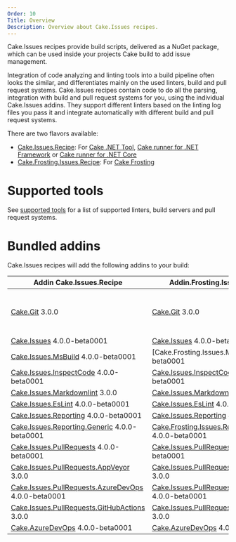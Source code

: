 ```yaml
---
Order: 10
Title: Overview
Description: Overview about Cake.Issues recipes.
---
```

Cake.Issues recipes provide build scripts, delivered as a NuGet package, which can be used inside your projects Cake build to add issue management.

Integration of code analyzing and linting tools into a build pipeline often looks the similar, and differentiates mainly on the used linters, build and pull request systems.
Cake.Issues recipes contain code to do all the parsing, integration with build and pull request systems for you, using the individual Cake.Issues addins.
They support different linters based on the linting log files you pass it and integrate automatically with different build and pull request systems.

There are two flavors available:

* [Cake.Issues.Recipe]: For [Cake .NET Tool], [Cake runner for .NET Framework] or [Cake runner for .NET Core]
* [Cake.Frosting.Issues.Recipe]: For [Cake Frosting]

# Supported tools

See [supported tools] for a list of supported linters, build servers and pull request systems.

# Bundled addins

Cake.Issues recipes will add the following addins to your build:

| Addin Cake.Issues.Recipe                              | Addin.Frosting.Issues.Recipe                            | Remarks |
|-------------------------------------------------------|---------------------------------------------------------|-|
| [Cake.Git] 3.0.0                                      | [Cake.Git] 3.0.0                                        | Only used if `RepositoryInfoProvider` type is set to `RepositoryInfoProviderType.CakeGit`. See [Git repository information configuration] for details. |
| [Cake.Issues] 4.0.0-beta0001                          | [Cake.Issues] 4.0.0-beta0001                            | |
| [Cake.Issues.MsBuild] 4.0.0-beta0001                  | [Cake.Frosting.Issues.MsBuild] 4.0.0-beta0001           | |
| [Cake.Issues.InspectCode] 4.0.0-beta0001              | [Cake.Issues.InspectCode] 4.0.0-beta0001                | |
| [Cake.Issues.Markdownlint] 3.0.0                      | [Cake.Issues.Markdownlint] 3.0.0                        | |
| [Cake.Issues.EsLint] 4.0.0-beta0001                   | [Cake.Issues.EsLint] 4.0.0-beta0001                     | |
| [Cake.Issues.Reporting] 4.0.0-beta0001                | [Cake.Issues.Reporting] 4.0.0-beta0001                  | |
| [Cake.Issues.Reporting.Generic] 4.0.0-beta0001        | [Cake.Frosting.Issues.Reporting.Generic] 4.0.0-beta0001 | |
| [Cake.Issues.PullRequests] 4.0.0-beta0001             | [Cake.Issues.PullRequests] 4.0.0-beta0001               | |
| [Cake.Issues.PullRequests.AppVeyor] 3.0.0             | [Cake.Issues.PullRequests.AppVeyor] 3.0.0               | |
| [Cake.Issues.PullRequests.AzureDevOps] 4.0.0-beta0001 | [Cake.Issues.PullRequests.AzureDevOps] 4.0.0-beta0001   | |
| [Cake.Issues.PullRequests.GitHubActions] 3.0.0        | [Cake.Issues.PullRequests.GitHubActions] 3.0.0          | |
| [Cake.AzureDevOps] 4.0.0-beta0001                     | [Cake.AzureDevOps] 4.0.0-beta0001                       | |

[Cake.Issues.Recipe]: https://www.nuget.org/packages/Cake.Issues.Recipe
[Cake.Frosting.Issues.Recipe]: https://www.nuget.org/packages/Cake.Frosting.Issues.Recipe
[Cake .NET Tool]: https://cakebuild.net/docs/running-builds/runners/dotnet-tool
[Cake runner for .NET Framework]: https://cakebuild.net/docs/running-builds/runners/cake-runner-for-dotnet-framework
[Cake runner for .NET Core]: https://cakebuild.net/docs/running-builds/runners/cake-runner-for-dotnet-core
[Cake Frosting]: https://cakebuild.net/docs/running-builds/runners/cake-frosting
[supported tools]: supported-tools
[Git repository information configuration]: /docs/recipe/configuration#git-repository-information
[Cake.Git]: https://cakebuild.net/extensions/cake-git/
[Cake.Issues]: https://cakebuild.net/extensions/cake-issues/
[Cake.Issues.MsBuild]: https://cakebuild.net/extensions/cake-issues-msbuild/
[Cake.Issues.InspectCode]: https://cakebuild.net/extensions/cake-issues-inspectcode/
[Cake.Issues.Markdownlint]: https://cakebuild.net/extensions/cake-issues-markdownlint/
[Cake.Issues.EsLint]: https://cakebuild.net/extensions/cake-issues-eslint/
[Cake.Issues.Reporting]: https://cakebuild.net/extensions/cake-issues-reporting/
[Cake.Issues.Reporting.Generic]: https://cakebuild.net/extensions/cake-issues-reporting-generic/
[Cake.Frosting.Issues.Reporting.Generic]: https://cakebuild.net/extensions/cake-issues-reporting-generic/
[Cake.Issues.PullRequests]: https://cakebuild.net/extensions/cake-issues-pullrequests/
[Cake.Issues.PullRequests.AppVeyor]: https://cakebuild.net/extensions/cake-issues-pullrequests-appveyor/
[Cake.Issues.PullRequests.AzureDevOps]: https://cakebuild.net/extensions/cake-issues-pullrequests-azuredevops/
[Cake.Issues.PullRequests.GitHubActions]: https://cakebuild.net/extensions/cake-issues-pullrequests-githubactions/
[Cake.AzureDevOps]: https://cakebuild.net/extensions/cake-azuredevops/
